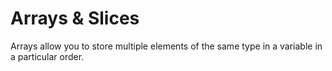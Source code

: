 # Arrays & Slices

Arrays allow you to store multiple elements of the same type in a variable in a particular order.
